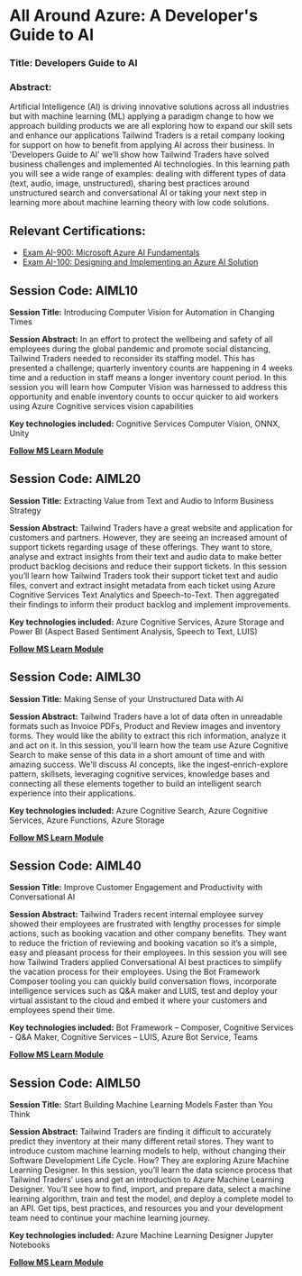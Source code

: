 # All Around Azure: A Developer's Guide to AI

<usage of this repo>

### Title: Developers Guide to AI

### Abstract: 
Artificial Intelligence (AI) is driving innovative solutions across all industries but with machine learning (ML) applying a paradigm change to how we approach building products we are all exploring how to expand our skill sets and enhance our applications
Tailwind Traders is a retail company looking for support on how to benefit from applying AI across their business. In 'Developers Guide to AI’ we’ll show how Tailwind Traders have solved business challenges and implemented AI technologies.
In this learning path you will see a wide range of examples: dealing with different types of data (text, audio, image, unstructured), sharing best practices around unstructured search and conversational AI or taking your next step in learning more about machine learning theory with low code solutions.

## Relevant Certifications:
* [Exam AI-900: Microsoft Azure AI Fundamentals](https://aka.ms/ai900) 
* [Exam AI-100: Designing and Implementing an Azure AI Solution](https://aka.ms/ai100cert)
 

## Session Code: AIML10
**Session Title:** Introducing Computer Vision for Automation in Changing Times

**Session Abstract:** In an effort to protect the wellbeing and safety of all employees during the global pandemic and promote social distancing, Tailwind Traders needed to reconsider its staffing model.  This has presented a challenge; quarterly inventory counts are happening in 4 weeks time and a reduction in staff means a longer inventory count period. 
In this session you will learn how Computer Vision was harnessed to address this opportunity and enable inventory counts to occur quicker to aid workers using Azure Cognitive services vision capabilities

**Key technologies included:** Cognitive Services Computer Vision, ONNX, Unity

**[Follow MS Learn Module](https://aka.ms/aiml10)**


## Session Code: AIML20
**Session Title:** Extracting Value from Text and Audio to Inform Business Strategy 

**Session Abstract:** Tailwind Traders have a great website and application for customers and partners. However, they are seeing an increased amount of support tickets regarding usage of these offerings. They want to store, analyse and extract insights from their text and audio data to make better product backlog decisions and reduce their support tickets. 
In this session you’ll learn how Tailwind Traders took their support ticket text and audio files, convert and extract insight metadata from each ticket using Azure Cognitive Services Text Analytics and Speech-to-Text. Then aggregated their findings to inform their product backlog and implement improvements.


**Key technologies included:** Azure Cognitive Services, Azure Storage and Power BI (Aspect Based Sentiment Analysis, Speech to Text, LUIS)

**[Follow MS Learn Module](https://aka.ms/aiml20)**

## Session Code: AIML30
**Session Title:** Making Sense of your Unstructured Data with AI

**Session Abstract:** Tailwind Traders have a lot of data often in unreadable formats such as Invoice PDFs, Product and Review images and inventory forms. They would like the ability to extract this rich information, analyze it and act on it.
In this session, you'll learn how the team use Azure Cognitive Search to make sense of this data in a short amount of time and with amazing success. We'll discuss AI concepts, like the ingest-enrich-explore pattern, skillsets, leveraging cognitive services, knowledge bases and connecting all these elements together to build an intelligent search experience into their applications.


**Key technologies included:** Azure Cognitive Search, Azure Cognitive Services, Azure Functions, Azure Storage

**[Follow MS Learn Module](https://aka.ms/aiml30)**


## Session Code: AIML40
**Session Title:** Improve Customer Engagement and Productivity with Conversational AI

**Session Abstract:** Tailwind Traders recent internal employee survey showed their employees are frustrated with lengthy processes for simple actions, such as booking vacation and other company benefits. They want to reduce the friction of reviewing and booking vacation so it’s a simple, easy and pleasant process for their employees.
In this session you will see how Tailwind Traders applied Conversational AI best practices to simplify the vacation process for their employees. Using the Bot Framework Composer tooling you can quickly build conversation flows, incorporate intelligence services such as Q&A maker and LUIS, test and deploy your virtual assistant to the cloud and embed it where your customers and employees spend their time. 


**Key technologies included:** Bot Framework – Composer, Cognitive Services - Q&A Maker, Cognitive Services – LUIS, Azure Bot Service, Teams

**[Follow MS Learn Module](https://aka.ms/bfcomposer)**


## Session Code: AIML50
**Session Title:** Start Building Machine Learning Models Faster than You Think

**Session Abstract:** Tailwind Traders are finding it difficult to accurately predict they inventory at their many different retail stores. They want to introduce custom machine learning models to help, without changing their Software Development Life Cycle. How? They are exploring Azure Machine Learning Designer. 
In this session, you’ll learn the data science process that Tailwind Traders’ uses and get an introduction to Azure Machine Learning Designer. You’ll see how to find, import, and prepare data, select a machine learning algorithm, train and test the model, and deploy a complete model to an API. Get tips, best practices, and resources you and your development team need to continue your machine learning journey.


**Key technologies included:** Azure Machine Learning Designer Jupyter Notebooks

**[Follow MS Learn Module](https://aka.ms/aiml50)**